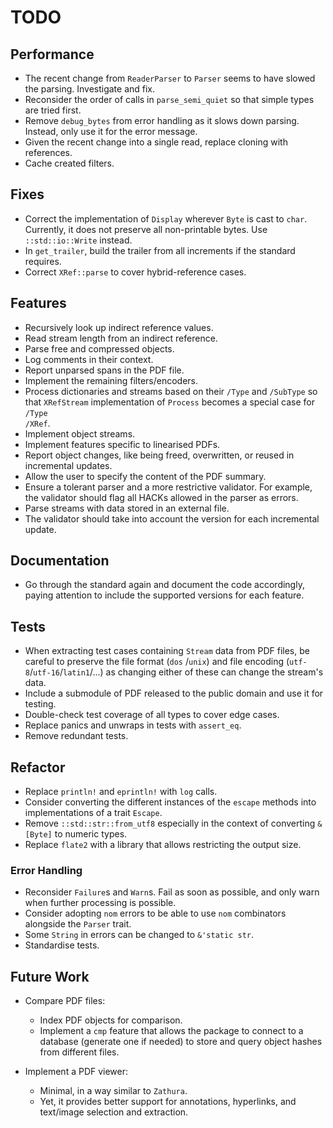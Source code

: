 # TODO

## Performance

- The recent change from <code>ReaderParser</code> to <code>Parser</code> seems to have slowed the parsing. Investigate and fix.
- Reconsider the order of calls in <code>parse_semi_quiet</code> so that simple types are tried first.
- Remove <code>debug_bytes</code> from error handling as it slows down parsing. Instead, only use it for the error message.
- Given the recent change into a single read, replace cloning with references.
- Cache created filters.

## Fixes

- Correct the implementation of <code>Display</code> wherever <code>Byte</code> is cast to <code>char</code>. Currently, it does not preserve all non-printable bytes. Use <code>::std::io::Write</code> instead.
- In <code>get_trailer</code>, build the trailer from all increments if the standard requires.
- Correct <code>XRef::parse</code> to cover hybrid-reference cases.

## Features

- Recursively look up indirect reference values.
- Read stream length from an indirect reference.
- Parse free and compressed objects.
- Log comments in their context.
- Report unparsed spans in the PDF file.
- Implement the remaining filters/encoders.
- Process dictionaries and streams based on their <code>/Type</code> and <code>/SubType</code> so that <code>XRefStream</code> implementation of <code>Process</code> becomes a special case for <code>/Type /XRef</code>.
- Implement object streams.
- Implement features specific to linearised PDFs.
- Report object changes, like being freed, overwritten, or reused in incremental updates.
- Allow the user to specify the content of the PDF summary.
- Ensure a tolerant parser and a more restrictive validator. For example, the validator should flag all HACKs allowed in the parser as errors.
- Parse streams with data stored in an external file.
- The validator should take into account the version for each incremental update.

## Documentation

- Go through the standard again and document the code accordingly, paying attention to include the supported versions for each feature.

## Tests

- When extracting test cases containing <code>Stream</code> data from PDF files, be careful to preserve the file format (<code>dos</code> /<code>unix</code>) and file encoding (<code>utf-8</code>/<code>utf-16</code>/<code>latin1</code>/...) as changing either of these can change the stream's data.
- Include a submodule of PDF released to the public domain and use it for testing.
- Double-check test coverage of all types to cover edge cases.
- Replace panics and unwraps in tests with <code>assert_eq</code>.
- Remove redundant tests.

## Refactor

- Replace <code>println!</code> and <code>eprintln!</code> with <code>log</code> calls.
- Consider converting the different instances of the <code>escape</code> methods into implementations of a trait <code>Escape</code>.
- Remove <code>::std::str::from_utf8</code> especially in the context of converting <code>&[Byte]</code> to numeric types.
- Replace <code>flate2</code> with a library that allows restricting the output size.

### Error Handling

- Reconsider <code>Failure</code>s and <code>Warn</code>s. Fail as soon as possible, and only warn when further processing is possible.
- Consider adopting <code>nom</code> errors to be able to use <code>nom</code> combinators alongside the <code>Parser</code> trait.
- Some <code>String</code> in errors can be changed to <code>&'static str</code>.
- Standardise tests.

## Future Work

- Compare PDF files:
    - Index PDF objects for comparison.
    - Implement a <code>cmp</code> feature that allows the package to connect to a database (generate one if needed) to store and query object hashes from different files.

- Implement a PDF viewer:
    - Minimal, in a way similar to <code>Zathura</code>.
    - Yet, it provides better support for annotations, hyperlinks, and text/image selection and extraction.
